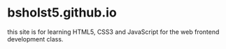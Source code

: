 # bsholst5.github.io
this site is for learning HTML5, CSS3 and JavaScript for the web frontend development class.
